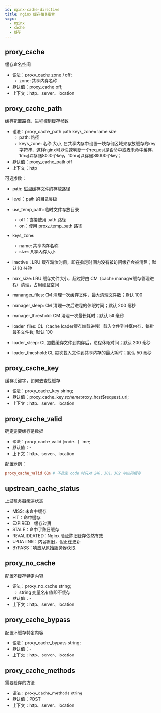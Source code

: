 ```yaml
---
id: nginx-cache-directive
title: nginx 缓存相关指令
tags:
  - nginx
  - cache
  - 缓存
---
```


## proxy_cache

缓存命名空间

- 语法：proxy_cache zone / off;
  - zone: 共享内存名称
- 默认值：proxy_cache off;
- 上下文：http、server、location

## proxy_cache_path

缓存配置路径、进程控制缓存参数

- 语法：proxy_cache_path path keys_zone=name:size
  - path: 路径
  - keys_zone: 名称:大小, 在共享内存中设置一块存储区域来存放缓存的key字符串，这样nginx可以快速判断一个request是否命中或者未命中缓存，1m可以存储8000个key，10m可以存储80000个key；
- 默认值：proxy_cache_path off
- 上下文：http

可选参数：

- path: 磁盘缓存文件的存放路径
- level：path 的目录层级
- use_temp_path: 临时文件存放目录
  - off：直接使用 path 路径
  - on：使用 proxy_temp_path 路径

- keys_zone:
  - name: 共享内存名称
  - size: 共享内存大小

- inactive：LRU 缓存淘汰时间，即在指定时间内没有被访问缓存会被清理；默认 10 分钟
- max_size: LRU 缓存文件大小，超过将由 CM（cache manager缓存管理进程）清理，占用硬盘空间
- mananger_files: CM 清理一次缓存文件，最大清理文件数；默认 100
- manager_sleep: CM 清理一次后进程的休眠时间；默认 200 毫秒
- manager_threshold: CM 清理一次最长耗时；默认 50 毫秒
- loader_files: CL（cache loader缓存加载进程）载入文件到共享内存，每批最多文件数; 默认 100
- loader_sleep: CL 加载缓存文件到内存后，进程休眠时间；默认 200 毫秒
- loader_threshold: CL 每次载入文件到共享内存的最大耗时；默认 50 毫秒

## proxy_cache_key

缓存关键字，如何去查找缓存

- 语法：proxy_cache_key string;
- 默认值：proxy_cache_key $scheme$proxy_host$request_uri;
- 上下文：http、server、location

## proxy_cache_valid

确定需要缓存是数据

- 语法：proxy_cache_valid [code...] time;
- 默认值：-
- 上下文：http、server、location

配置示例：

```conf
proxy_cache_valid 60m # 不指定 code 时只对 200、301、302 响应码缓存
```

## upstream_cache_status

上游服务器缓存状态

- MISS: 未命中缓存
- HIT：命中缓存
- EXPIRED：缓存过期
- STALE：命中了陈旧缓存
- REVALIDDATED：Nginx 验证陈旧缓存依然有效
- UPDATING：内容陈旧，但正在更新
- BYPASS：响应从原始服务器获取

## proxy_no_cache

配置不缓存特定内容

- 语法：proxy_no_cache string;
  - string 变量名有值即不缓存
- 默认值：-
- 上下文：http、server、location

## proxy_cache_bypass

配置不缓存特定内容

- 语法：proxy_cache_bypass string;
- 默认值：-
- 上下文：http、server、location

## proxy_cache_methods

需要缓存的方法

- 语法：proxy_cache_methods string
- 默认值：POST
- 上下文：http、server、location
